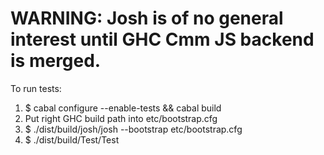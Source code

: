 # WARNING: Josh is of no general interest until GHC Cmm JS backend is merged.

To run tests:

1. $ cabal configure --enable-tests && cabal build
2. Put right GHC build path into etc/bootstrap.cfg
3. $ ./dist/build/josh/josh --bootstrap etc/bootstrap.cfg
4. $ ./dist/build/Test/Test
